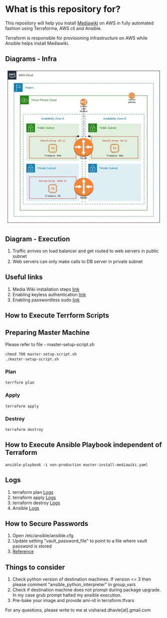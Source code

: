 # What is this repository for?

This repository will help you install [Mediawiki](https://www.mediawiki.org) on AWS in fully automated fashion using Terraforma, AWS cli and Ansible.

Terraform is responsible for provisioning infrastructure on AWS while Ansible helps install Mediawiki.

## Diagrams - Infra
![AWS Infra Setup](static/mediawiki.jpeg)

## Diagram - Execution
1. Traffic arrives on load balancer and get routed to web servers in public subnet
2. Web servers can only make calls to DB server in private subnet

## Useful links
1. Media Wiki installation steps [link](https://www.mediawiki.org/wiki/Manual:Running_MediaWiki_on_Debian_or_Ubuntu)
2. Enabling keyless authentication [link](https://www.digitalocean.com/community/tutorials/how-to-configure-ssh-key-based-authentication-on-a-linux-server)
3. Enabling passwordless sudo [link](https://code-maven.com/enable-ansible-passwordless-sudo)

## How to Execute Terrform Scripts

## Preparing Master Machine
Please refer to file - master-setup-script.sh
```
chmod 700 master-setup-script.sh
./master-setup-script.sh
```

### Plan
```
terrform plan
```

### Apply
```
terraform apply
```

### Destroy
```
terraform destroy
```

## How to Execute Ansible Playbook independent of Terraform
```
ansible-playbook -i non-production master-install-mediawiki.yaml
```

## Logs
1. terraform plan [Logs](static/terraform-plan.log)
2. terraform apply [Logs](static/terraform-apply.log)
3. terraform destroy [Logs](static/terraform-destroy.log)
4. Ansible [Logs](static/ansible.log)

## How to Secure Passwords
1. Open /etc/ansible/ansible.cfg
2. Update setting "vault_password_file" to point to a file where vault password is stored
3. [Reference](https://www.digitalocean.com/community/tutorials/how-to-use-vault-to-protect-sensitive-ansible-data-on-ubuntu-16-04)

## Things to consider
1. Check python version of destination machines. If version <= 3 then please comment "ansible_python_interpreter" in group_vars
2. Check if destination machine does not prompt during package upgrade. In my case grub prompt halted my ansible execution.
3. Pre-bake your image and provide ami-id in terraform.tfvars

For any questions, please write to me at visharad.dhavle[at].gmail.com
